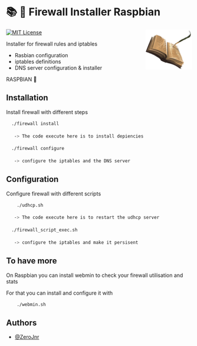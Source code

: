 # 📚 🐣 Firewall Installer Raspbian

<img src="images/miscellany-icon.png" width="25%" align="right" />

[![MIT License](https://img.shields.io/badge/License-MIT-green.svg)](https://choosealicense.com/licenses/mit/)

Installer for firewall rules and iptables

- Rasbian configuration
- iptables definitions
- DNS server configuration & installer

RASPBIAN 🥤




## Installation

Install firewall with different steps

```bash
  ./firewall install
  
   -> The code execute here is to install depiencies

  ./firewall configure

   -> configure the iptables and the DNS server
```

## Configuration

Configure firewall with different scripts

```bash
    ./udhcp.sh
  
   -> The code execute here is to restart the udhcp server

  ./firewall_script_exec.sh

   -> configure the iptables and make it persisent
```

## To have more

On Raspbian you can install webmin to check your firewall utilisation and stats

For that you can install and configure it with

```bash
    ./webmin.sh
```



## Authors

- [@ZeroJnr](https://www.github.com/Liam-Esteffe)

